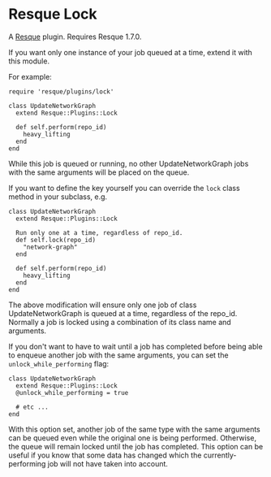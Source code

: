 Resque Lock
===========

A [Resque][rq] plugin. Requires Resque 1.7.0.

If you want only one instance of your job queued at a time, extend it
with this module.


For example:

    require 'resque/plugins/lock'

    class UpdateNetworkGraph
      extend Resque::Plugins::Lock

      def self.perform(repo_id)
        heavy_lifting
      end
    end

While this job is queued or running, no other UpdateNetworkGraph
jobs with the same arguments will be placed on the queue.

If you want to define the key yourself you can override the
`lock` class method in your subclass, e.g.

    class UpdateNetworkGraph
      extend Resque::Plugins::Lock

      Run only one at a time, regardless of repo_id.
      def self.lock(repo_id)
        "network-graph"
      end

      def self.perform(repo_id)
        heavy_lifting
      end
    end

The above modification will ensure only one job of class
UpdateNetworkGraph is queued at a time, regardless of the
repo_id. Normally a job is locked using a combination of its
class name and arguments.

If you don't want to have to wait until a job has completed
before being able to enqueue another job with the same
arguments, you can set the `unlock_while_performing` flag:

    class UpdateNetworkGraph
      extend Resque::Plugins::Lock
      @unlock_while_performing = true

      # etc ...
    end

With this option set, another job of the same type with the
same arguments can be queued even while the original one is
being performed. Otherwise, the queue will remain locked
until the job has completed. This option can be useful if you
know that some data has changed which the currently-performing
job will not have taken into account.

[rq]: http://github.com/defunkt/resque
